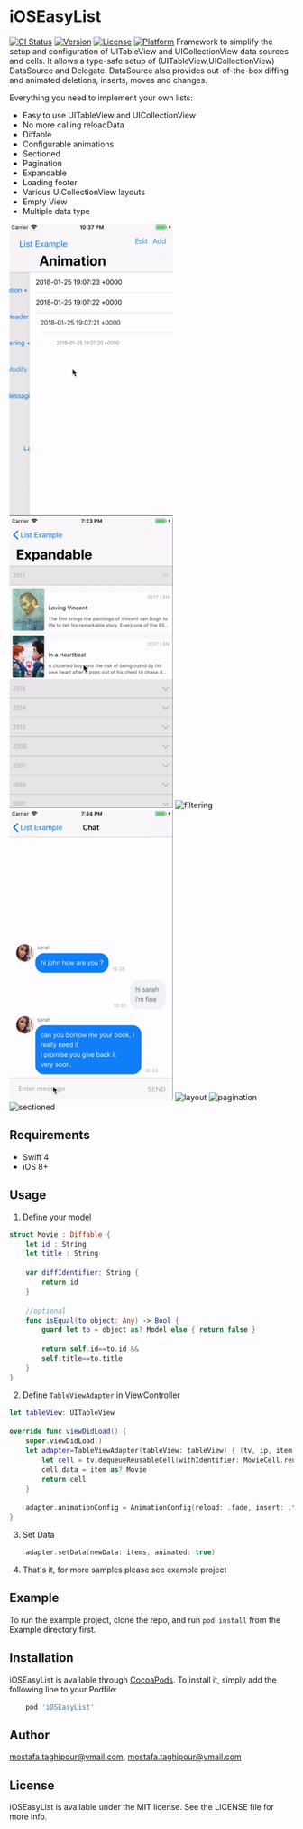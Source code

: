 # iOSEasyList

[![CI Status](http://img.shields.io/travis/mostafa.taghipour@ymail.com/iOSEasyList.svg?style=flat)](https://travis-ci.org/mostafa.taghipour@ymail.com/iOSEasyList)
[![Version](https://img.shields.io/cocoapods/v/iOSEasyList.svg?style=flat)](http://cocoapods.org/pods/iOSEasyList)
[![License](https://img.shields.io/cocoapods/l/iOSEasyList.svg?style=flat)](http://cocoapods.org/pods/iOSEasyList)
[![Platform](https://img.shields.io/cocoapods/p/iOSEasyList.svg?style=flat)](http://cocoapods.org/pods/iOSEasyList)
Framework to simplify the setup and configuration of UITableView and UICollectionView data sources and cells. It allows a type-safe setup of (UITableView,UICollectionView) DataSource and Delegate. DataSource also provides out-of-the-box diffing and animated deletions, inserts, moves and changes.


Everything you need to implement your own lists:
- Easy to use UITableView and UICollectionView
- No more calling reloadData
- Diffable
- Configurable animations
- Sectioned
- Pagination
- Expandable
- Loading footer
- Various UICollectionView layouts
- Empty View
- Multiple data type

<img width="290" alt="animation" src="/screenshots/animation-ios.gif"> <img width="290" alt="expandable" src="/screenshots/expandable_ios.gif"> <img width="290" alt="filtering" src="/screenshots/filtering-ios.gif"> <img width="290" alt="message" src="/screenshots/message-ios.gif"> <img width="290" alt="layout" src="/screenshots/layout-ios.gif"> <img width="290" alt="pagination" src="/screenshots/pagination-ios.gif"> <img width="290" alt="sectioned" src="/screenshots/sectioned-ios.gif">


## Requirements

- Swift 4
- iOS 8+

## Usage
1. Define your model
```swift
struct Movie : Diffable {
    let id : String
    let title : String

    var diffIdentifier: String {
        return id
    }

    //optional
    func isEqual(to object: Any) -> Bool {
        guard let to = object as? Model else { return false }

        return self.id==to.id &&
        self.title==to.title
    }
}
```

2. Define `TableViewAdapter` in ViewController
```swift
let tableView: UITableView

override func viewDidLoad() {
    super.viewDidLoad()
    let adapter=TableViewAdapter(tableView: tableView) { (tv, ip, item) -> (UITableViewCell) in
        let cell = tv.dequeueReusableCell(withIdentifier: MovieCell.reuseIdentifier, for: ip) as! MovieCell
        cell.data = item as? Movie
        return cell
    }

    adapter.animationConfig = AnimationConfig(reload: .fade, insert: .top, delete: .bottom)
}
```

3. Set Data
```swift
    adapter.setData(newData: items, animated: true)
```

4. That's it, for more samples please see example project

## Example

To run the example project, clone the repo, and run `pod install` from the Example directory first.

## Installation

iOSEasyList is available through [CocoaPods](http://cocoapods.org). To install
it, simply add the following line to your Podfile:

```ruby
    pod 'iOSEasyList'
```

## Author

mostafa.taghipour@ymail.com, mostafa.taghipour@ymail.com

## License

iOSEasyList is available under the MIT license. See the LICENSE file for more info.

